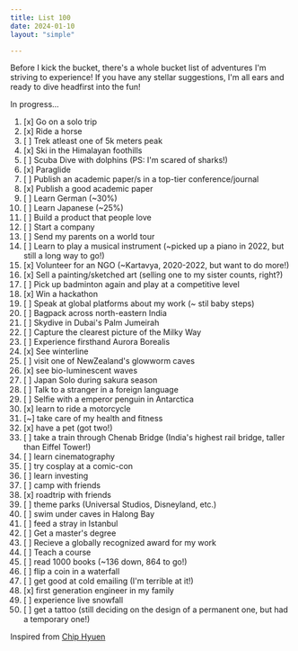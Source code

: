```yaml
---
title: List 100
date: 2024-01-10
layout: "simple"

---
```


Before I kick the bucket, there's a whole bucket list of adventures I'm striving to experience! If you have any stellar suggestions, I'm all ears and ready to dive headfirst into the fun!

In progress...

1. [x] Go on a solo trip
2. [x] Ride a horse
3. [ ] Trek atleast one of 5k meters peak
4. [x] Ski in the Himalayan foothills
5. [ ] Scuba Dive with dolphins (PS: I'm scared of sharks!)
6. [x] Paraglide
7. [ ] Publish an academic paper/s in a top-tier conference/journal
8. [x] Publish a good academic paper
9. [ ] Learn German (~30%)
10. [ ] Learn Japanese (~25%)
11. [ ] Build a product that people love
12. [ ] Start a company
13. [ ] Send my parents on a world tour
14. [ ] Learn to play a musical instrument (~picked up a piano in 2022, but still a long way to go!)
15. [x] Volunteer for an NGO (~Kartavya, 2020-2022, but want to do more!)
16. [x] Sell a painting/sketched art (selling one to my sister counts, right?)
17. [ ] Pick up badminton again and play at a competitive level
18. [x] Win a hackathon
19. [ ] Speak at global platforms about my work (~ stil baby steps)
20. [ ] Bagpack across north-eastern India
21. [ ] Skydive in Dubai's Palm Jumeirah
22. [ ] Capture the clearest picture of the Milky Way
23. [ ] Experience firsthand Aurora Borealis
24. [x] See winterline
25. [ ] visit one of NewZealand's glowworm caves
26. [x] see bio-luminescent waves
27. [ ] Japan Solo during sakura season
28. [ ] Talk to a stranger in a foreign language
29. [ ] Selfie with a emperor penguin in Antarctica
30. [x] learn to ride a motorcycle
31. [~] take care of my health and fitness
32. [x] have a pet (got two!)
33. [ ] take a train through Chenab Bridge (India's highest rail bridge, taller than Eiffel Tower!)
34. [ ] learn cinematography
35. [ ] try cosplay at a comic-con
36. [ ] learn investing
37. [ ] camp with friends 
38. [x] roadtrip with friends
39. [ ] theme parks (Universal Studios, Disneyland, etc.)
40. [ ] swim under caves in Halong Bay
41. [ ] feed a stray in Istanbul
42. [ ] Get a master's degree
43. [ ] Recieve a globally recognized award for my work
44. [ ] Teach a course
45. [ ] read 1000 books (~136 down, 864 to go!)
46. [ ] flip a coin in a waterfall
47. [ ] get good at cold emailing (I'm terrible at it!)
48. [x] first generation engineer in my family
49. [ ] experience live snowfall
50. [ ] get a tattoo (still deciding on the design of a permanent one, but had a temporary one!)


Inspired from [Chip Hyuen](https://huyenchip.com/list-100/)


